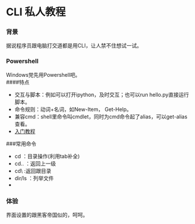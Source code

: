 # CLI 私人教程

### 背景
据说程序员跟电脑打交道都是用CLI，让人禁不住想试一试。

### Powershell
Windows党先用Powershell吧。   
####特点
- 交互与脚本：例如可以打开ipython，及时交互；也可以run hello.py直接运行脚本。
- 命令规则：动词+名词，如New-Item， Get-Help。
- 兼容cmd：shell里命令叫cmdlet，同时为cmd命令起了alias，可以get-alias查看。
- [入门教程](http://www.cnblogs.com/chsword/archive/2011/10/17/PowerShell_2.html)

###常用命令
- cd ：目录操作(利用tab补全)
- cd.. ：返回上一级
- cd\ :返回跟目录
- dir/ls ：列举文件
- 
### 体验
界面设置的跟黑客帝国似的，呵呵。
